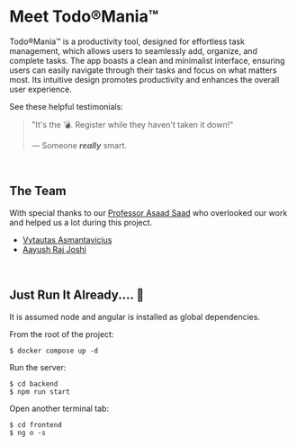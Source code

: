 # Meet Todo®Mania™

Todo®Mania™ is a productivity tool, designed for effortless task management, which allows users to seamlessly add, organize, and complete tasks. The app boasts a clean and minimalist interface, ensuring users can easily navigate through their tasks and focus on what matters most. Its intuitive design promotes productivity and enhances the overall user experience.

See these helpful testimonials:


> "It's the 💣. Register while they haven't taken it down!"
>
> &mdash; Someone ***really*** smart.

<br>

## The Team

With special thanks to our [Professor Asaad Saad](https://github.com/asaadsaad) who overlooked our work and helped us a lot during this project.

* [Vytautas Asmantavicius](https://github.com/vytaux)
* [Aayush Raj Joshi](https://github.com/1Aayush3)

<br>

## Just Run It Already.... 🥱

It is assumed node and angular is installed as global dependencies.  

From the root of the project:

    $ docker compose up -d
     
Run the server:

    $ cd backend
    $ npm run start

Open another terminal tab:

    $ cd frontend
    $ ng o -s